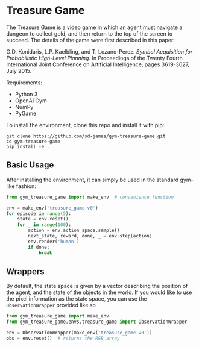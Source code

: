 # Treasure Game

The Treasure Game is a video game in which an agent must navigate a dungeon to collect gold,
and then return to the top of the screen to succeed. The details of the game were first described in this paper: 


G.D. Konidaris, L.P. Kaelbling, and T. Lozano-Perez. *Symbol Acquisition for Probabilistic High-Level Planning*. In Proceedings of the Twenty Fourth International Joint Conference on Artificial Intelligence, pages 3619-3627, July 2015.


Requirements:
- Python 3
- OpenAI Gym
- NumPy
- PyGame

To install the environment, clone this repo and install it with pip:

```
git clone https://github.com/sd-james/gym-treasure-game.git
cd gym-treasure-game
pip install -e .
```

## Basic Usage

After installing the environment, it can simply be used in the standard gym-like fashion:

```python
from gym_treasure_game import make_env  # convenience function

env = make_env('treasure_game-v0')
for episode in range(5):
    state = env.reset()
    for _ in range(100):
        action = env.action_space.sample()
        next_state, reward, done, _ = env.step(action)
        env.render('human')
        if done:
            break
```

## Wrappers

By default, the state space is given by a vector describing the position of the agent, and the state of the objects in the world. If you would like to use the pixel information as the state space, you can use the `ObservationWrapper` provided like so 

```python
from gym_treasure_game import make_env
from gym_treasure_game.envs.treasure_game import ObservationWrapper

env = ObservationWrapper(make_env('treasure_game-v0'))
obs = env.reset()  # returns the RGB array
```
